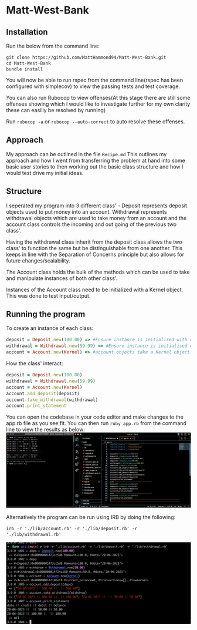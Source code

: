 # Matt-West-Bank

## Installation 
Run the below from the command line:

```
git clone https://github.com/MattHammond94/Matt-West-Bank.git
cd Matt-West-Bank
bundle install 

```
You will now be able to run rspec from the command line(rspec has been configured with simplecov) to view the passing tests and test coverage. 

You can also run Rubocop to view offenses(At this stage there are still some 
offenses showing which I would like to investigate further for my own clarity
these can easilly be resolved by running)

Run `rubocop -a` or `rubocop --auto-correct` to auto resolve these offenses.

## Approach 
My approach can be outlined in the file `Recipe.md`
This outlines my approach and how I went from transferring the problem at hand into some basic user stories to then working out the basic class structure and how I would test drive my initial ideas.

## Structure
I seperated my program into 3 different class' - Deposit represents deposit objects used to put money into an account. Withdrawal represents withdrawal objects which are used to take money from an account and the account class controls the incoming and out going of the previous two class'.

Having the withdrawal class inherit from the deposit class allows the two class'
to function the same but be distinguishable from one another. This keeps in line with the Separation of Concerns principle but also allows for future changes/scalability.

The Account class holds the bulk of the methods which can be used to take and manipulate instances of both other class'.

Instances of the Account class need to be initialized with a Kernel object. This was done to test input/output.

## Running the program

To create an instance of each class:

```ruby
deposit = Deposit.new(100.00) => #Ensure instance is initialised with a float value to avoid errors.
withdrawal = Withdrawal.new(59.99) => #Ensure instance is initialised with a float value to avoid errors.
account = Account.new(Kernel) => #account objects take a Kernel object upon creation - This was used to test input and output. 
```

How the class' interact: 

```ruby
deposit = Deposit.new(100.00)
withdrawal = Withdrawal.new(59.99)
account = Account.new(Kernel)
account.add_deposit(deposit)
account.take_withdrawal(withdrawal)
account.print_statement
```

You can open the codebase in your code editor and make changes to the app.rb file as you see fit. You can then run `ruby app.rb` from the command line to view the results as below:
![running app using app.rb](App.png)

Alternatively the program can be run using IRB by doing the following: 
```
irb -r './lib/account.rb' -r './lib/deposit.rb' -r './lib/withdrawal.rb'
```
![running app using irb](irb.png)
